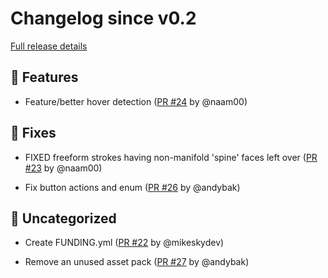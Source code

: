 # Changelog since v0.2

[Full release details](https://github.com/icosa-foundation/open-blocks/compare/v0.2...be1cd2fbf6d60e4890d628b8fbce298092c3b64f)

## 🚀 Features

- Feature/better hover detection ([PR #24](https://github.com/icosa-foundation/open-blocks/pull/24) by @naam00)


## 🐛 Fixes

- FIXED freeform strokes having non-manifold 'spine' faces left over ([PR #23](https://github.com/icosa-foundation/open-blocks/pull/23) by @naam00)

- Fix button actions and enum ([PR #26](https://github.com/icosa-foundation/open-blocks/pull/26) by @andybak)


## 💬 Uncategorized

- Create FUNDING.yml ([PR #22](https://github.com/icosa-foundation/open-blocks/pull/22) by @mikeskydev)

- Remove an unused asset pack ([PR #27](https://github.com/icosa-foundation/open-blocks/pull/27) by @andybak)





